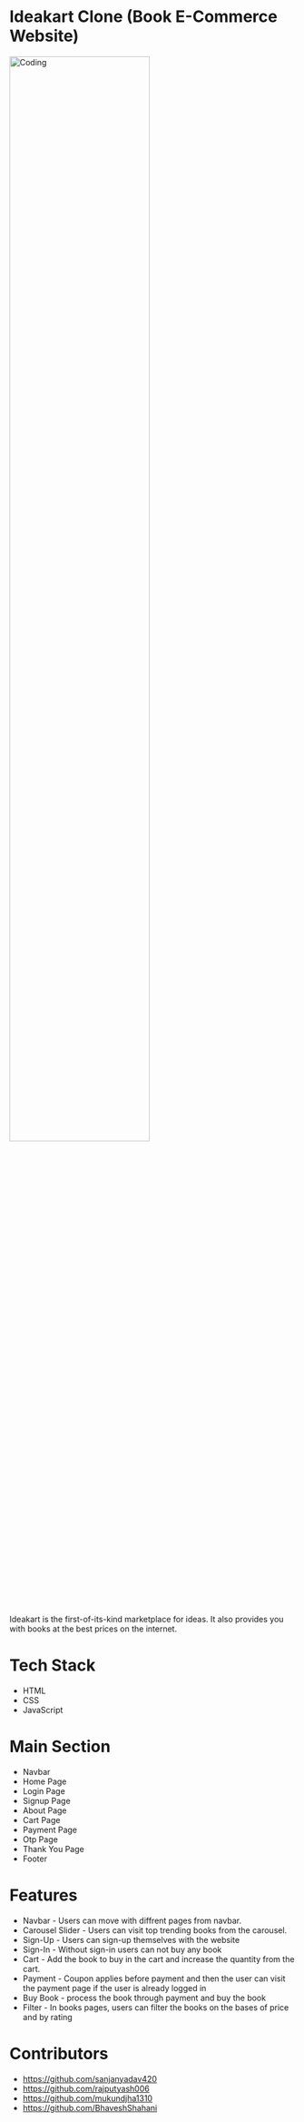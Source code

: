  # Ideakart Clone (Book E-Commerce Website)

<img src="https://rajputyash006.github.io/images/prj1.PNG" alt="Coding" width="70%" border-radius="50%"/>
<br>

Ideakart is the first-of-its-kind marketplace for ideas. It also provides you with books at the best prices on the internet.

# Tech Stack
- HTML
- CSS
- JavaScript

# Main Section
- Navbar
- Home Page
- Login Page
- Signup Page
- About Page
- Cart Page
- Payment Page
- Otp Page
- Thank You Page 
- Footer

# Features
- Navbar - Users can move with diffrent pages from navbar.
- Carousel Slider - Users can visit top trending books from the carousel.
- Sign-Up - Users can sign-up themselves with the website
- Sign-In - Without sign-in users can not buy any book
- Cart - Add the book to buy in the cart and increase the quantity from the cart.
- Payment - Coupon applies before payment and then the user can visit the payment page if the user is already logged in
- Buy Book - process the book through payment and buy the book 
- Filter - In books pages, users can filter the books on the bases of price and by rating


# Contributors
- https://github.com/sanjanyadav420
- https://github.com/rajputyash006
- https://github.com/mukundjha1310
- https://github.com/BhaveshShahani
